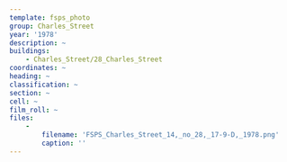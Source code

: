 ```yaml
---
template: fsps_photo
group: Charles_Street
year: '1978'
description: ~
buildings:
    - Charles_Street/28_Charles_Street
coordinates: ~
heading: ~
classification: ~
section: ~
cell: ~
film_roll: ~
files:
    -
        filename: 'FSPS_Charles_Street_14,_no_28,_17-9-D,_1978.png'
        caption: ''
---
```

